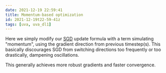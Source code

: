 ```yaml
---
date: 2021-12-19 22:59:41
title: Momentum-based optimization
id: 2021-12-19t22-59-41z
tags: [uva, uva_dl1]
---
```


Here we simply modify our [SGD](./2021-12-19t22-34-39z.md) update formula with a
term simulating "momentum", using the gradient direction from previous
timestep(s). This basically discourages SGD from switching directions too
frequently or too drastically, dampening oscillations.

This generally achieves more robust gradients and faster convergence.
